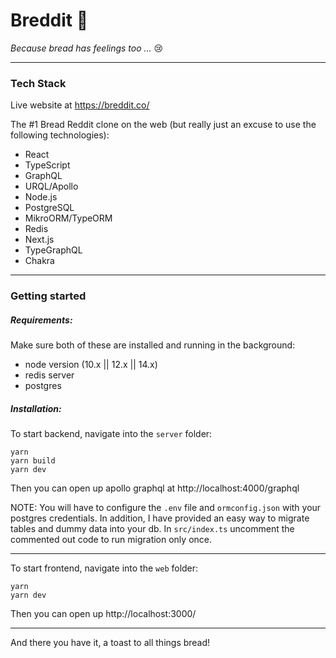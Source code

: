 # Breddit 🍞

_Because bread has feelings too ..._ 😢

---

### Tech Stack

Live website at https://breddit.co/

The #1 Bread Reddit clone on the web (but really just an excuse to use the following technologies):

- React
- TypeScript
- GraphQL
- URQL/Apollo
- Node.js
- PostgreSQL
- MikroORM/TypeORM
- Redis
- Next.js
- TypeGraphQL
- Chakra

---

### Getting started

##### Requirements:

Make sure both of these are installed and running in the background:

- node version (10.x || 12.x || 14.x)
- redis server
- postgres

##### Installation:

To start backend, navigate into the `server` folder:

```
yarn
yarn build
yarn dev
```

Then you can open up apollo graphql at http://localhost:4000/graphql

NOTE: You will have to configure the `.env` file and `ormconfig.json` with your postgres credentials. In addition, I have provided an easy way to migrate tables and dummy data into your db. In `src/index.ts` uncomment the commented out code to run migration only once.

---

To start frontend, navigate into the `web` folder:

```
yarn
yarn dev
```

Then you can open up http://localhost:3000/

---

And there you have it, a toast to all things bread!
